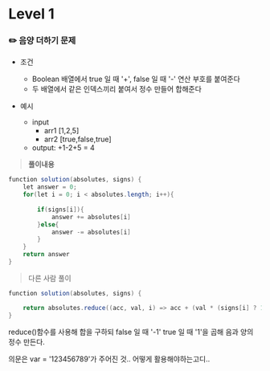 # Level 1

### ✏️ 음양 더하기 문제
- 조건
  - Boolean 배열에서 true 일 때 '+', false 일 때 '-' 연산 부호를 붙여준다
  - 두 배열에서 같은 인덱스끼리 붙여서 정수 만들어 합해준다

- 예시
  - input   
    - arr1 [1,2,5]
    - arr2 [true,false,true]
  - output: +1-2+5 = 4

> **풀이내용**
```java
function solution(absolutes, signs) {
    let answer = 0;
    for(let i = 0; i < absolutes.length; i++){
        
        if(signs[i]){
            answer += absolutes[i]
        }else{
            answer -= absolutes[i]
        }
    }
    return answer
}

```

> 다른 사람 풀이
```java
function solution(absolutes, signs) {

    return absolutes.reduce((acc, val, i) => acc + (val * (signs[i] ? 1 : -1)), 0);
}
```
reduce()함수를 사용해 합을 구하되 false 일 때 '-1' true 일 때 '1'을 곱해 음과 양의 정수 만든다.

의문은 var = '123456789'가 주어진 것.. 어떻게 활용해야하는고디..

